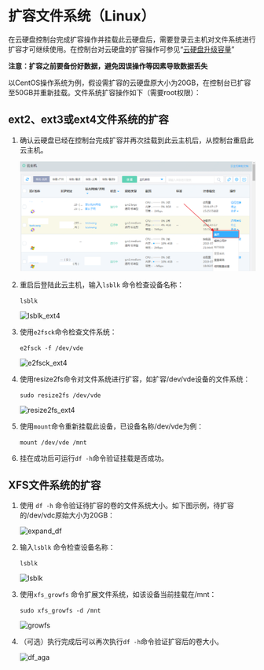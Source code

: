 # 扩容文件系统（Linux）

在云硬盘控制台完成扩容操作并挂载此云硬盘后，需要登录云主机对文件系统进行扩容才可继续使用。在控制台对云硬盘的扩容操作可参见“[云硬盘升级容量](https://docs.jdcloud.com/cn/cloud-disk-service/disk-expand)”

**注意：扩容之前要备份好数据，避免因误操作等因素导致数据丢失**

以CentOS操作系统为例，假设需扩容的云硬盘原大小为20GB，在控制台已扩容至50GB并重新挂载。文件系统扩容操作如下（需要root权限）：

## ext2、ext3或ext4文件系统的扩容

1. 确认云硬盘已经在控制台完成扩容并再次挂载到此云主机后，从控制台重启此云主机。

   ![vm_restart](../../../../../../image/Elastic-Compute/CloudDisk/cloud-disk/expand-filesystem/vm_restart.png)

2. 重启后登陆此云主机，输入`lsblk` 命令检查设备名称：

   `lsblk`

   ![lsblk_ext4](C:\Users\wangguanyang\Desktop\云盘挂载帮助文档用图\新建文件夹\lsblk_ext4.PNG)

3. 使用`e2fsck`命令检查文件系统：

   `e2fsck -f /dev/vde`

   ![e2fsck_ext4](C:\Users\wangguanyang\Desktop\云盘挂载帮助文档用图\新建文件夹\e2fsck_ext4.PNG)

4. 使用resize2fs命令对文件系统进行扩容，如扩容/dev/vde设备的文件系统：

   `sudo resize2fs /dev/vde`

   ![resize2fs_ext4](C:\Users\wangguanyang\Desktop\云盘挂载帮助文档用图\新建文件夹\resize2fs_ext4.PNG)

5. 使用`mount`命令重新挂载此设备，已设备名称/dev/vde为例：

   `mount /dev/vde /mnt`

6. 挂在成功后可运行`df -h`命令验证挂载是否成功。

## XFS文件系统的扩容

1. 使用 `df -h` 命令验证待扩容的卷的文件系统大小。如下图示例，待扩容的/dev/vdc原始大小为20GB：

   ![expand_df](C:\Users\wangguanyang\Desktop\云盘挂载帮助文档用图\新建文件夹\expand_df.PNG)

2. 输入`lsblk` 命令检查设备名称：

   `lsblk`

   ![lsblk](C:\Users\wangguanyang\Desktop\云盘挂载帮助文档用图\新建文件夹\lsblk.PNG)

3. 使用`xfs_growfs` 命令扩展文件系统，如该设备当前挂载在/mnt：

   `sudo xfs_growfs -d /mnt`

   ![growfs](C:\Users\wangguanyang\Desktop\云盘挂载帮助文档用图\新建文件夹\growfs.PNG)

   

4. （可选）执行完成后可以再次执行`df -h`命令验证扩容后的卷大小。

   ![df_aga](C:\Users\wangguanyang\Desktop\云盘挂载帮助文档用图\新建文件夹\df_aga.PNG)
